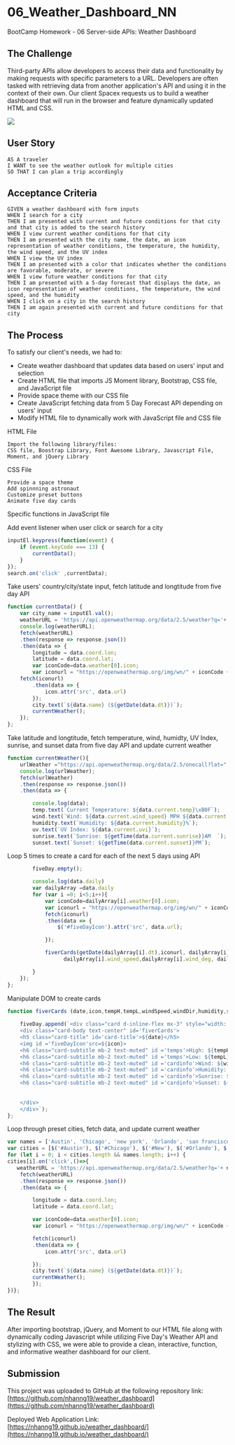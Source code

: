# 06_Weather_Dashboard_NN
BootCamp Homework - 06 Server-side APIs: Weather Dashboard
## The Challenge
Third-party APIs allow developers to access their data and functionality by making requests with specific parameters to a URL. Developers are often tasked with retrieving data from another application's API and using it in the context of their own. Our client Spacex requests us to build a weather dashboard that will run in the browser and feature dynamically updated HTML and CSS. 

![](./assets/css/front.gif)


## User Story

```
AS A traveler
I WANT to see the weather outlook for multiple cities
SO THAT I can plan a trip accordingly
```

## Acceptance Criteria

```
GIVEN a weather dashboard with form inputs
WHEN I search for a city
THEN I am presented with current and future conditions for that city and that city is added to the search history
WHEN I view current weather conditions for that city
THEN I am presented with the city name, the date, an icon representation of weather conditions, the temperature, the humidity, the wind speed, and the UV index
WHEN I view the UV index
THEN I am presented with a color that indicates whether the conditions are favorable, moderate, or severe
WHEN I view future weather conditions for that city
THEN I am presented with a 5-day forecast that displays the date, an icon representation of weather conditions, the temperature, the wind speed, and the humidity
WHEN I click on a city in the search history
THEN I am again presented with current and future conditions for that city
``` 

## The Process

To satisfy our client's needs, we had to:
- Create weather dashboard that updates data based on users' input and selection
- Create HTML file that imports JS Moment library, Bootstrap, CSS file, and JavaScript file
- Provide space theme with our CSS file
- Create JavaScript fetching data from 5 Day Forecast API depending on users' input  
- Modify HTML file to dynamically work with JavaScript file and CSS file

HTML File

```
Import the following library/files:
CSS file, Boostrap Library, Font Awesome Library, Javascript File, Moment, and jQuery Library
```

CSS File

```
Provide a space theme
Add spinnning astronaut
Customize preset buttons
Animate five day cards
```
Specific functions in JavaScript file


Add event listener when user click or search for a city 

```javascript
inputEl.keypress(function(event) {
    if (event.keyCode === 13) {
        currentData();
    }
});
search.on('click' ,currentData);
```

Take users' country/city/state input, fetch latitude and longtitude from five day API

```javascript
function currentData() {
    var city_name = inputEl.val();
    weatherURL = 'https://api.openweathermap.org/data/2.5/weather?q='+ city_name +'&units=imperial&appid=35d94501369d43748d1a83d5811f76e7';
    console.log(weatherURL);
    fetch(weatherURL)
    .then(response => response.json())
    .then(data => {
        longitude = data.coord.lon;
        latitude = data.coord.lat;
        var iconCode=data.weather[0].icon;
        var iconurl = "https://openweathermap.org/img/wn/" + iconCode + ".png";
    fetch(iconurl)
        .then(data => {
            icon.attr('src', data.url)
        });
        city.text(`${data.name} (${getDate(data.dt)})`);
        currentWeather();
    });
}; 
```

Take latitude and longtitude, fetch temperature, wind, humidty, UV Index, sunrise, and sunset data from five day API and update current weather

```javascript
function currentWeather(){
    urlWeather ="https://api.openweathermap.org/data/2.5/onecall?lat=" + latitude +"&lon=" + longitude + "&units=imperial&appid=35d94501369d43748d1a83d5811f76e7";
    console.log(urlWeather);
    fetch(urlWeather)
    .then(response => response.json())
    .then(data => {

        console.log(data);
        temp.text(`Current Temperature: ${data.current.temp}\xB0F`);
        wind.text(`Wind: ${data.current.wind_speed} MPH ${data.current.wind_deg}`);
        humidity.text(`Humidity: ${data.current.humidity}%`);
        uv.text(`UV Index: ${data.current.uvi}`);
        sunrise.text(`Sunrise: ${getTime(data.current.sunrise)}AM  `);
        sunset.text(`Sunset: ${getTime(data.current.sunset)}PM`);
```

Loop 5 times to create a card for each of the next 5 days using API

```javascript
        fiveDay.empty();

        console.log(data.daily)
        var dailyArray =data.daily
        for (var i =0; i<5;i++){
            var iconCode=dailyArray[i].weather[0].icon;
            var iconurl = "https://openweathermap.org/img/wn/" + iconCode + ".png";
            fetch(iconurl)
            .then(data => {
                $('#fiveDayIcon').attr('src', data.url);

            });

            fiverCards(getDate(dailyArray[i].dt),iconurl, dailyArray[i].temp.max, dailyArray[i].temp.min,
                  dailyArray[i].wind_speed,dailyArray[i].wind_deg, dailyArray[i].humidity, getTime(dailyArray[i].sunrise),getTime(dailyArray[i].sunset));

        }
    });
};
```

Manipulate DOM to create cards

```javascript
function fiverCards (date,icon,tempH,tempL,windSpeed,windDir,humidity,sunrise,sunset){
    
    fiveDay.append(`<div class="card d-inline-flex mx-3" style="width: 13rem;border-radius: 20px;background-color:black;">
    <div class="card-body text-center" id='fiverCards'>
    <h5 class="card-title" id='card-title'>${date}</h5>
    <img id ='fiveDayIcon'src=${icon}>
    <h6 class="card-subtitle mb-2 text-muted" id ='temps'>High: ${tempH}\xB0F</h6>
    <h6 class="card-subtitle mb-2 text-muted" id ='temps'>Low: ${tempL}\xB0F</h6>
    <h6 class="card-subtitle mb-2 text-muted" id ='cardinfo'>Wind: ${windSpeed} MPH ${windDir}</h6>
    <h6 class="card-subtitle mb-2 text-muted" id ='cardinfo'>Humidity: ${humidity}%</h6>
    <h6 class="card-subtitle mb-2 text-muted" id ='cardinfo'>Sunrise: ${sunrise} AM</h6>
    <h6 class="card-subtitle mb-2 text-muted" id ='cardinfo'>Sunset: ${sunset}PM</h6>
    
    
    </div>
    </div>`);
};
```

Loop through preset cities, fetch data, and update current weather 


```javascript
var names = ['Austin', 'Chicago', 'new york', 'Orlando', 'san francisco', 'Seattle', 'Denver', 'Atlanta']
var cities = [$('#Austin'), $('#Chicago'), $('#New'), $('#Orlando'), $('#San'), $('#Seattle'), $('#Denver'), $('#Atlanta')]
for (let i = 0; i < cities.length && names.length; i++) {
cities[i].on('click',()=>{
   weatherURL = 'https://api.openweathermap.org/data/2.5/weather?q='+ names[i] +'&units=imperial&appid=35d94501369d43748d1a83d5811f76e7';
    fetch(weatherURL)
    .then(response => response.json())
    .then(data => {

        longitude = data.coord.lon;
        latitude = data.coord.lat;

        var iconCode=data.weather[0].icon;
        var iconurl = "https://openweathermap.org/img/wn/" + iconCode + ".png";

        fetch(iconurl)
        .then(data => {
            icon.attr('src', data.url)

        });
        city.text(`${data.name} (${getDate(data.dt)})`);
        currentWeather();
        });
})};
```


## The Result
After importing bootstrap, jQuery, and Moment to our HTML file along with dynamically coding Javascript while utilizing Five Day's Weather API and stylizing with CSS, we were able to provide a clean, interactive, function, and informative weather dashboard for our client. 

## Submission
This project was uploaded to GitHub at the following repository link:
[https://github.com/nhanng19/weather_dashboard](https://github.com/nhanng19/weather_dashboard)

Deployed Web Application Link:
[https://nhanng19.github.io/weather_dashboard/](https://nhanng19.github.io/weather_dashboard/)
